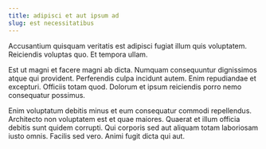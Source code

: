 ```yaml
---
title: adipisci et aut ipsum ad
slug: est necessitatibus
---
```


Accusantium quisquam veritatis est adipisci fugiat illum quis voluptatem. Reiciendis voluptas quo. Et tempora ullam.

Est ut magni et facere magni ab dicta. Numquam consequuntur dignissimos atque qui provident. Perferendis culpa incidunt autem. Enim repudiandae et excepturi. Officiis totam quod. Dolorum et ipsum reiciendis porro nemo consequatur possimus.

Enim voluptatum debitis minus et eum consequatur commodi repellendus. Architecto non voluptatem est et quae maiores. Quaerat et illum officia debitis sunt quidem corrupti. Qui corporis sed aut aliquam totam laboriosam iusto omnis. Facilis sed vero. Animi fugit dicta qui aut.

